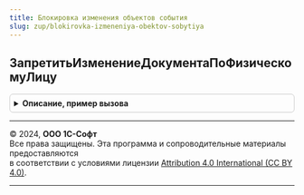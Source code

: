 ```yaml
---
title: Блокировка изменения объектов события
slug: zup/blokirovka-izmeneniya-obektov-sobytiya
---
```



## ЗапретитьИзменениеДокументаПоФизическомуЛицу
<details style="margin: 1em 0; padding: 0.5em; border: 1px solid #ccc; border-radius: 6px;">

<summary style="font-weight: bold; cursor: pointer;">Описание, пример вызова</summary>

```bsl

Процедура ЗапретитьИзменениеДокументаПоФизическомуЛицу(Источник) Экспорт
```

Пример вызова
```bsl
БлокировкаИзмененияОбъектовСобытия.ЗапретитьИзменениеДокументаПоФизическомуЛицу(Источник) 
```
</details>

---

© 2024, **ООО 1С-Софт**  
Все права защищены. Эта программа и сопроводительные материалы предоставляются  
в соответствии с условиями лицензии [Attribution 4.0 International (CC BY 4.0)](https://creativecommons.org/licenses/by/4.0/legalcode).

---
